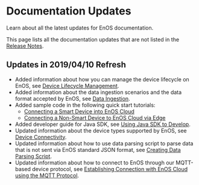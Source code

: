# Documentation Updates

Learn about all the latest updates for EnOS documentation.

This page lists all the documentation updates that are not listed in the [Release Notes](releasenotes/index).

## Updates in 2019/04/10 Refresh

- Added information about how you can manage the device lifecycle on EnOS, see [Device Lifecycle Management](/docs/device-connection/en/latest/learn/device_lifecycle_management).
- Added information about the data ingestion scenarios and the data format accepted by EnOS, see [Data Ingestion](/docs/device-connection/en/latest/learn/ingestion/index).
- Added sample code in the following quick start tutorials:
  - [Connecting a Smart Device into EnOS Cloud](/docs/device-connection/en/latest/quickstart/gettingstarted_device_connection)
  - [Connecting a Non-Smart Device to EnOS Cloud via Edge](/docs/device-connection/en/latest/quickstart/gettingstarted_edge_connection)
- Added developer guide for Java SDK, see [Using Java SDK to Develop](/docs/device-connection/en/latest/howto/device/develop/java/index).
- Updated information about the device types supported by EnOS, see [Device Connectivity](/docs/device-connection/en/latest/learn/connection_scenarios).
- Updated information about how to use data parsing script to parse data that is not sent via EnOS standard JSON format, see [Creating Data Parsing Script](/docs/device-connection/en/latest/howto/device/manage/creating_data_parsing_script).
- Updated information about how to connect to EnOS through our MQTT-based device protocol, see [Establishing Connection with EnOS Cloud using the MQTT Protocol](/docs/device-connection/en/latest/reference/mqtt/nonsdk_login).
